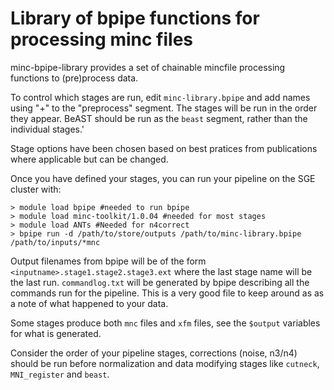 Library of bpipe functions for processing minc files
====================================================

minc-bpipe-library provides a set of chainable mincfile processing functions to (pre)process data.

To control which stages are run, edit ``minc-library.bpipe`` and add names using "+" to the "preprocess" segment.
The stages will be run in the order they appear. BeAST should be run as the ``beast`` segment, rather than the
individual stages.'

Stage options have been chosen based on best pratices from publications where applicable but can be changed.

Once you have defined your stages, you can run your pipeline on the SGE cluster with:
```
> module load bpipe #needed to run bpipe
> module load minc-toolkit/1.0.04 #needed for most stages
> module load ANTs #Needed for n4correct
> bpipe run -d /path/to/store/outputs /path/to/minc-library.bpipe /path/to/inputs/*mnc
```

Output filenames from bpipe will be of the form ``<inputname>.stage1.stage2.stage3.ext`` where the last stage
name will be the last run. ``commandlog.txt`` will be generated by bpipe describing all the commands run for
the pipeline. This is a very good file to keep around as as a note of what happened to your data.

Some stages produce both ``mnc`` files and ``xfm`` files, see the ``$output`` variables for what is generated.

Consider the order of your pipeline stages, corrections (noise, n3/n4) should be run before normalization and
data modifying stages like ``cutneck``, ``MNI_register`` and ``beast``.

